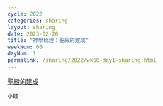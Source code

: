 ```yaml
---
cycle: 2022
categories: sharing
layout: sharing
date: 2023-02-20
title: "神學梳理：聖殿的建成"
weekNum: 60
dayNum: 1
permalink: /sharing/2022/wk60-day1-sharing.html
---
```


[聖殿的建成](https://eccseattle.github.io/media/sharing/2022/wk060/2023-02-20-bin.m4a)

`小錢`

